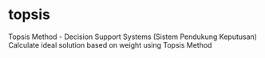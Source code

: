 # topsis
Topsis Method - Decision Support Systems (Sistem Pendukung Keputusan)
Calculate ideal solution based on weight using Topsis Method
